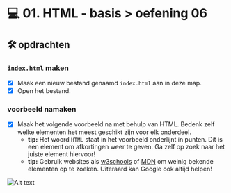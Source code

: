 # 💻 01. HTML - basis > oefening 06

## 🛠️ opdrachten

### `index.html` maken

- [x] Maak een nieuw bestand genaamd `index.html` aan in deze map.
- [x] Open het bestand.

### voorbeeld namaken

- [x] Maak het volgende voorbeeld na met behulp van HTML. Bedenk zelf welke elementen het meest geschikt zijn voor elk onderdeel.
  - **tip:** Het woord `HTML` staat in het voorbeeld onderlijnt in punten. Dit is een element om afkortingen weer te geven. Ga zelf op zoek naar het juiste element hiervoor!
  - **tip:** Gebruik websites als [w3schools](https://www.w3schools.com) of [MDN](https://developer.mozilla.org/en-US/docs/Web/HTML) om weinig bekende elementen op te zoeken. Uiteraard kan Google ook altijd helpen!

![Alt text](image.png)
